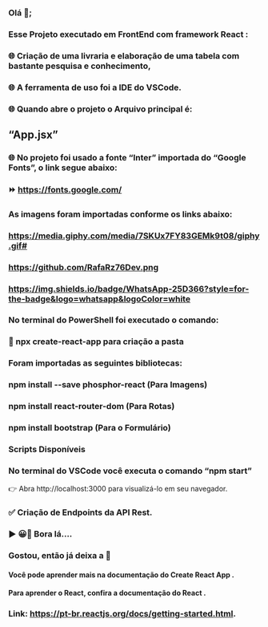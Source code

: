 ### Olá 👋;
	
### Esse Projeto executado em FrontEnd com framework React :

### 🌐 Criação de uma livraria e elaboração de uma tabela com bastante pesquisa e conhecimento,

###  🌐 A ferramenta de uso foi a IDE do VSCode.

### 🌐 Quando abre o projeto o Arquivo principal é:
## “App.jsx”   

### 🌐 No projeto foi usado a fonte “Inter” importada do “Google Fonts”, o link segue abaixo:
### ⏩ https://fonts.google.com/

### As imagens foram importadas conforme os links abaixo:

### https://media.giphy.com/media/7SKUx7FY83GEMk9t08/giphy.gif#

### https://github.com/RafaRz76Dev.png

### https://img.shields.io/badge/WhatsApp-25D366?style=for-the-badge&logo=whatsapp&logoColor=white


### No terminal do PowerShell foi executado o comando:
### 🚀 npx create-react-app  para criação a pasta
### Foram importadas as seguintes bibliotecas:

### npm install --save phosphor-react (Para Imagens)
### npm install react-router-dom (Para Rotas)

### npm install bootstrap (Para o Formulário)

### Scripts Disponíveis
### No terminal do VSCode você executa o comando “npm start”
👉 Abra http://localhost:3000 para visualizá-lo em seu navegador.

### ✅ Criação de Endpoints da API Rest.
### ▶ 😀👀 Bora lá....
### Gostou, então já deixa a 🌟


#### Você pode aprender mais na documentação do Create React App .
#### Para aprender o React, confira a documentação do React .
### Link: https://pt-br.reactjs.org/docs/getting-started.html.

